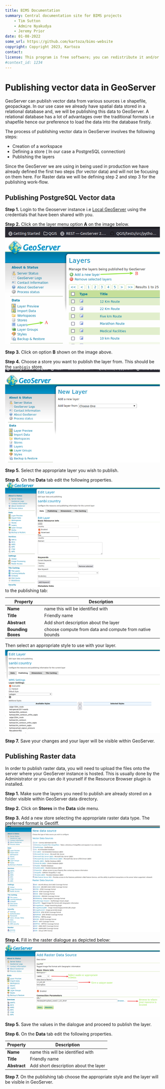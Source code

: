 ```yaml
---
title: BIMS Documentation
summary: Central documentation site for BIMS projects
    - Tim Sutton
    - Admire Nyakudya
    - Jeremy Prior
date: 01-08-2022
some_url: https://github.com/kartoza/bims-website
copyright: Copyright 2023, Kartoza
contact: 
license: This program is free software; you can redistribute it and/or modify it under the terms of the GNU Affero General Public License as published by the Free Software Foundation; either version 3 of the License, or (at your option) any later version.
#context_id: 1234
---
```


# Publishing vector data in GeoServer

GeoServer can publish vector data from various sources i.e shapefile, geopackage. In our
use case we already have spatial data stored in a relational database and, we will be publishing this data to GeoServer. A relational database has a lot of advantages over the traditional formats i.e shapefile hence our preference to load the data into the database firstly.

The process of publishing vector data in GeoServer involves the following steps:

* Creation of a workspace
* Defining a store ( In our case a PostgreSQL connection)
* Publishing the layers

Since the GeoServer we are using in being used in production we have already defined the first two steps (for vector data) and will not be focusing on them here. For Raster data
we will be defining step 2 and step 3 for the publishing work-flow.

## Publishing PostgreSQL Vector data

**Step 1.** Login to the Geoserver instance i.e [Local GeoServer](https://localhost:8080/geoserver) using the credentials that have been shared with you.

**Step 2.** Click on the layer menu option **A** on the image below.
![layer-menu.png](img/layer-panel.png)

**Step 3.** Click on option **B** shown on the image above.

**Step 4.** Choose a store you want to publish the layer from. This should be the `sanbigis` store.
![choose-schema.png](img/schema-geo.png)

**Step 5.** Select the appropriate layer you wish to publish.

**Step 6.** On the **Data** tab edit the following properties.
![publishing-tabs.png](img/pub-tabs.png) to the publishing tab:

Property | Description
--|--
**Name** | name this will be identified with
**Title** | Friendly name
**Abstract** | Add short description about the layer
**Bounding Boxes** | choose compute from data and compute from native bounds

Then select an appropriate style to use with your layer.
![styles.png](img/style-choose.png)

**Step 7.**  Save your changes and your layer will be visible within GeoServer.

## Publishing Raster data

In order to publish raster data, you will need to upload the files onto the server
where your GeoServer instance is hosted. This is usually done by the Administrator
or you can do it yourself if the Resource Browser plugin is installed.

**Step 1.** Make sure the layers you need to publish are already stored on a folder visible within GeoServer data directory.

**Step 2.** Click on **Stores** in the **Data** side menu.

**Step 3.** Add a new store selecting the appropriate raster data type. The preferred format is Geotiff.
![raster-data-type](img/raster-data-type.png)

**Step 4.** Fill in the raster dialogue as depicted below:
![raster-add.png](img/raster-navi.png)

**Step 5.** Save the values in the dialogue and proceed to publish the layer.

**Step 6.** On the **Data** tab edit the following properties.

Property | Description
---------|------------
**Name** | name this will be identified with
**Title** | Friendly name
**Abstract** | Add short description about the layer

**Step 7.** On the publishing tab choose the appropriate style and the layer will be visible in GeoServer.

